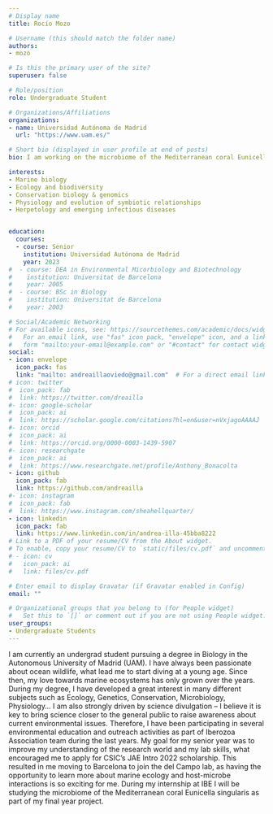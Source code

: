 ```yaml
---
# Display name
title: Rocío Mozo

# Username (this should match the folder name)
authors:
- mozo

# Is this the primary user of the site?
superuser: false

# Role/position
role: Undergraduate Student

# Organizations/Affiliations
organizations:
- name: Universidad Autónoma de Madrid
  url: "https://www.uam.es/"

# Short bio (displayed in user profile at end of posts)
bio: I am working on the microbiome of the Mediterranean coral Eunicella singularis as part of my final year project.

interests:
- Marine biology
- Ecology and biodiversity
- Conservation biology & genomics
- Physiology and evolution of symbiotic relationships
- Herpetology and emerging infectious diseases


education:
  courses:
  - course: Senior
    institution: Universidad Autónoma de Madrid
    year: 2023
#  - course: DEA in Environmental Micorbiology and Biotechnology
#    institution: Universitat de Barcelona
#    year: 2005
#  - course: BSc in Biology
#    institution: Universitat de Barcelona
#    year: 2003

# Social/Academic Networking
# For available icons, see: https://sourcethemes.com/academic/docs/widgets/#icons
#   For an email link, use "fas" icon pack, "envelope" icon, and a link in the
#   form "mailto:your-email@example.com" or "#contact" for contact widget.
social:
- icon: envelope
  icon_pack: fas
  link: "mailto: andreaillaoviedo@gmail.com"  # For a direct email link, use "mailto:test@example.org".
# icon: twitter
#  icon_pack: fab
#  link: https://twitter.com/dreailla
#- icon: google-scholar
#  icon_pack: ai
#  link: https://scholar.google.com/citations?hl=en&user=nVxjagoAAAAJ
#- icon: orcid
#  icon_pack: ai
#  link: https://orcid.org/0000-0003-1439-5907
#- icon: researchgate
#  icon_pack: ai
#  link: https://www.researchgate.net/profile/Anthony_Bonacolta
- icon: github
  icon_pack: fab
  link: https://github.com/andreailla
#- icon: instagram
#  icon_pack: fab
#  link: https://www.instagram.com/sheahellquarter/
- icon: linkedin
  icon_pack: fab
  link: https://www.linkedin.com/in/andrea-illa-45bba8222
# Link to a PDF of your resume/CV from the About widget.
# To enable, copy your resume/CV to `static/files/cv.pdf` and uncomment the lines below.
# - icon: cv
#   icon_pack: ai
#   link: files/cv.pdf

# Enter email to display Gravatar (if Gravatar enabled in Config)
email: ""

# Organizational groups that you belong to (for People widget)
#   Set this to `[]` or comment out if you are not using People widget.
user_groups:
- Undergraduate Students
---
```


I am currently an undergrad student pursuing a degree in Biology in the Autonomous University of Madrid (UAM). I have always been passionate about ocean wildlife, what lead me to start diving at a young age. Since then, my love towards marine ecosystems has only grown over the years. During my degree, I have developed a great interest in many different subjects such as Ecology, Genetics, Conservation, Microbiology, Physiology… I am also strongly driven by science divulgation – I believe it is key to bring science closer to the general public to raise awareness about current environmental issues. Therefore, I have been participating in several environmental education and outreach activities as part of Iberozoa Association team during the last years. My goal for my senior year was to improve my understanding of the research world and my lab skills, what encouraged me to apply for CSIC’s JAE Intro 2022 scholarship. This resulted in me moving to Barcelona to join the del Campo lab, as having the opportunity to learn more about marine ecology and host-microbe interactions is so exciting for me. During my internship at IBE I will be studying the microbiome of the Mediterranean coral Eunicella singularis as part of my final year project.
